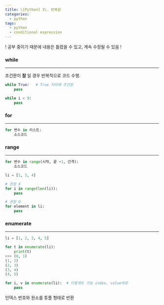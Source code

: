 ```yaml
---
title: \[Python] 3\. 반복문
categories: 
  - python
tags: 
  - python
  - conditional expression
---
```


! 공부 중이기 때문에 내용은 틀렸을 수 있고, 계속 수정될 수 있음 !

### while

---

조건문이 **참** 일 경우 반복적으로 코드 수행.

```python
while True:   # True 자리에 조건문
    pass

while i < 9:
    pass
```

### for

---

```python
for 변수 in 리스트:
    소스코드
```

### range

---

```python
for 변수 in range(시작, 끝 +1, 간격):
    소스코드
```

```python
li = [1, 3, 4]

# 권장 X
for i in range(len(li)):
    pass

# 권장 O
for element in li:
    pass
```

### enumerate

---

```python
li = [1, 2, 3, 4, 5]

for t in enumerate(li):
    print(t)
>>> (0, 1)
(1, 2)
(2, 3)
(3, 4)
(4, 5)

for i, v in enumerate(li):  # 이렇게도 가능 index, value따로
    pass
```

인덱스 번호와 원소를 튜플 형태로 반환